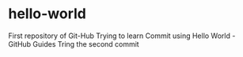 # hello-world
First repository of Git-Hub
Trying to learn Commit using Hello World -GitHub Guides
Tring the second commit
